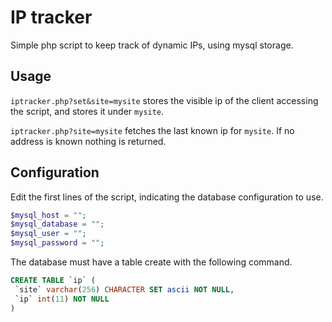 # IP tracker

Simple php script to keep track of dynamic IPs, using mysql storage.

## Usage

`iptracker.php?set&site=mysite` stores the visible ip of the client accessing the script, and stores it under `mysite`.

`iptracker.php?site=mysite` fetches the last known ip for `mysite`. If no address is known nothing is returned.

## Configuration
Edit the first lines of the script, indicating the database configuration to use.
```php
$mysql_host = "";
$mysql_database = "";
$mysql_user = "";
$mysql_password = "";
```

The database must have a table create with the following command.
```sql
CREATE TABLE `ip` (
 `site` varchar(256) CHARACTER SET ascii NOT NULL,
 `ip` int(11) NOT NULL
)
```
